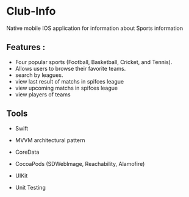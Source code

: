# Club-Info
Native mobile IOS application for information about Sports information

## Features :

* Four popular sports (Football, Basketball, Cricket, and Tennis).
* Allows users to browse their favorite  teams.
* search by leagues.
* view last result of matchs in spifces league
* view upcoming matchs in spifces league
* view players of teams


<h2>Tools </h2>

- Swift

- MVVM architectural pattern
  
- CoreData
  
- CocoaPods (SDWebImage, Reachability, Alamofire)
  
- UIKit
  
- Unit Testing

